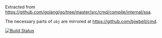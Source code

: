 Extracted from https://github.com/golang/go/tree/master/src/cmd/compile/internal/ssa.

The necessary parts of `obj` are mirrored at https://github.com/bjwbell/cmd.


[![Build Status](https://travis-ci.org/bjwbell/ssa.svg?branch=master)](https://travis-ci.org/bjwbell/ssa)
